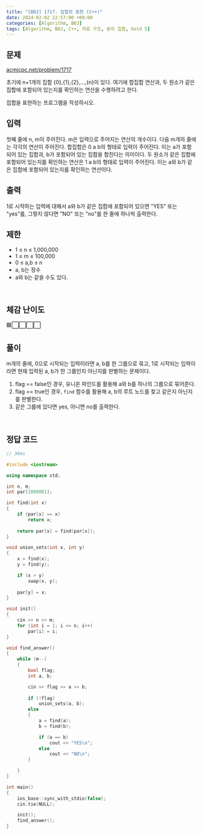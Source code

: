 ```yaml
---
title: "[BOJ] 1717. 집합의 표현 (C++)"
date: 2024-02-02 22:57:00 +09:00
categories: [Algorithm, BOJ]
tags: [Algorithm, BOJ, C++, 자료 구조, 분리 집합, Gold 5]
---
```

## **문제**
[acmicpc.net/problem/1717](https://www.acmicpc.net/problem/1717)

초기에 n+1개의 집합 {0},{1},{2},...,{n}이 있다. 여기에 합집합 연산과, 두 원소가 같은 집합에 포함되어 있는지를 확인하는 연산을 수행하려고 한다.

집합을 표현하는 프로그램을 작성하시오.
<br>

## **입력**
첫째 줄에 n, m이 주어진다. m은 입력으로 주어지는 연산의 개수이다. 다음 m개의 줄에는 각각의 연산이 주어진다. 합집합은 0 a b의 형태로 입력이 주어진다. 이는 a가 포함되어 있는 집합과, b가 포함되어 있는 집합을 합친다는 의미이다. 두 원소가 같은 집합에 포함되어 있는지를 확인하는 연산은 1 a b의 형태로 입력이 주어진다. 이는 a와 b가 같은 집합에 포함되어 있는지를 확인하는 연산이다.
<br>

## **출력**
1로 시작하는 입력에 대해서 a와 b가 같은 집합에 포함되어 있으면 "YES" 또는 "yes"를, 그렇지 않다면 "NO" 또는 "no"를 한 줄에 하나씩 출력한다.
<br>

## **제한**
- 1 ≤ n ≤ 1,000,000
- 1 ≤ m ≤ 100,000
- 0 ≤ a,b ≤ n
- a, b는 정수
- a와 b는 같을 수도 있다.
<br>

## **체감 난이도**
🟩⬜⬜⬜⬜
<br>

## **풀이**
m개의 줄에, 0으로 시작되는 입력이라면 a, b를 한 그룹으로 묶고, 1로 시작되는 입력이라면 현재 입력된 a, b가 한 그룹인지 아닌지를 판별하는 문제이다.

1. flag == false인 경우, 유니온 파인드를 활용해 a와 b를 하나의 그룹으로 묶어준다.
2. flag == true인 경우, `find` 함수를 활용해 a, b의 루트 노드를 찾고 같은지 아닌지를 판별한다.
3. 같은 그룹에 있다면 yes, 아니면 no를 출력한다.
<br>

## **정답 코드**
```c++
// 36ms

#include <iostream>

using namespace std;

int n, m;
int par[1000001];

int find(int x)
{
    if (par[x] == x)
        return x;
    
    return par[x] = find(par[x]);
}

void union_sets(int x, int y)
{
    x = find(x);
    y = find(y);

    if (x > y)
        swap(x, y);
    
    par[y] = x;
}

void init()
{
    cin >> n >> m;
    for (int i = 1; i <= n; i++)
        par[i] = i;
}

void find_answer()
{
    while (m--)
    {
        bool flag;
        int a, b;

        cin >> flag >> a >> b;
        
        if (!flag)
            union_sets(a, b);
        else
        {
            a = find(a);
            b = find(b);

            if (a == b)
                cout << "YES\n";
            else
                cout << "NO\n";
        }

    }
}

int main()
{
    ios_base::sync_with_stdio(false);
    cin.tie(NULL);

    init();
    find_answer();
}
```